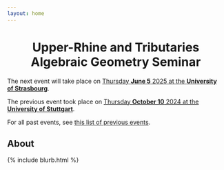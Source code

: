 ```yaml
---
layout: home
---
```


<h1 style="text-align: center">Upper-Rhine and Tributaries<br> Algebraic Geometry Seminar</h1>

The next event will take place on [Thursday **June 5** 2025 at the **University of Strasbourg**](/2025-june).

The previous event took place on [Thursday **October 10** 2024 at the **University of Stuttgart**](/2024-october).

For all past events,
see [this list of previous events](/past).

## About
{% include blurb.html %}
